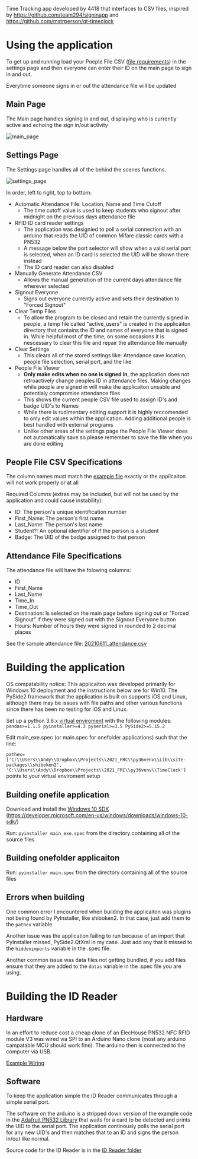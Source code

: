 Time Tracking app developed by 4418 that interfaces to CSV files, inspired by https://github.com/team294/signinapp and https://github.com/mstrperson/qt-timeclock

# Using the application
To get up and running load your Poeple File CSV ([file requirements](https://github.com/AndyHegemann/FRC_TimeClock#people-file-csv-specifications)) in the settings page and then everyone can enter their ID on the main page to sign in and out.

Everytime someone signs in or out the attendance file will be updated

## Main Page
The Main page handles signing in and out, displaying who is currently active and echoing the sign in/out activity

![main_page](https://user-images.githubusercontent.com/5580706/121765850-0beb9780-cb0b-11eb-9147-3eaec6c3cbdc.PNG)


## Settings Page
The Settings page handles all of the behind the scenes functions. 

![settings_page](https://user-images.githubusercontent.com/5580706/121765853-1574ff80-cb0b-11eb-9bbc-2774bec19abf.PNG)


In order, left to right, top to bottom:
* Automatic Attendance File: Location, Name and Time Cutoff 
  * The time cutoff value is used to keep students who signout after midnight on the previous days attendance file 
* RFID ID card reader settings 
  * The application was designied to poll a serial connection with an arduino that reads the UID of common Mifare classic cards with a PN532
  * A message below the port selector will show when a valid serial port is selected, when an ID card is selected the UID will be shown there instead
  * The ID card reader can also disabled
* Manually Generate Attendance CSV
  * Allows the manual generation of the current days attendance file wherever selected
* Signout Everyone
  * Signs out everyone currently active and sets their destination to "Forced Signout" 
* Clear Temp Files
  * To allow the program to be closed and retain the currently signed in people, a temp file called "active_users" is created in the applicaiton directory that contains the ID and names of everyone that is signed in. While helpful most of the time, on some occasions it is nescessary to clear this file and repair the attendance file manually
* Clear Settings
  * This clears all of the stored settings like: Attendance save location, people file selection, serial port, and the like
* People File Viewer
  * **Only make edits when no one is signed in**, the application does not retroactively change peoples ID in attendance files. Making changes while people are signed in will make the applicaiton unsable and potentialy compromise attendance files
  * This shows the current people CSV file used to assign ID's and badge UID's to Names
  * While there is rudimentary editing support it is highly reccomended to only edit values within the application. Adding additional people is best handled with external programs 
  * Unlike other areas of the settings page the People File Viewer does not automatically save so please remember to save the file when you are done editing
    
## People File CSV Specifications
The column names must match the [example file](https://github.com/AndyHegemann/FRC_TimeClock/blob/main/Sample_CSV_Files/test_people.csv) exactly or the applicaiton will not work properly or at all

Required Columns (extras may be included, but will not be used by the application and could cause instability):
* ID: The person's unique identification number
* First_Name: The person's first name
* Last_Name: The person's last name
* Student?: An optional identifier of if the person is a student 
* Badge: The UID of the badge assigned to that person

## Attendance File Specifications
The attendance file will have the folowing columns:
* ID
* First_Name
* Last_Name
* Time_In
* Time_Out
* Destination: Is selected on the main page before signing out or "Forced Signout" if they were signed out with the Signout Everyone button 
* Hours: Number of hours they were signed in rounded to 2 decimal places 

See the sample attendance file: [20210611_attendance.csv](https://github.com/AndyHegemann/FRC_TimeClock/blob/main/Sample_CSV_Files/20210611_attendance.csv)


# Building the application
OS compatability notice: This applicaiton was developed primarily for Windows 10 deployment and the instructions below are for Win10. The PySide2 framework that the application is built on supports iOS and Linux, although there may be issues with file paths and other various functions since there has been no testing for iOS and Linux.

Set up a python 3.6.x [virtual enviroment](https://realpython.com/intro-to-pyenv/) with the following modules: 
`pandas>=1.1.5 pyinstaller>=4.3 pyserial>=3.5 PySide2>=5.15.2`

Edit main_exe.spec (or main.spec for onefolder applications) such that the line: 

`pathex=['C:\\Users\\Andy\\Dropbox\\Projects\\2021_FRC\\py36venv\\Lib\\site-packages\\shiboken2', 'C:\\Users\\Andy\\Dropbox\\Projects\\2021_FRC\\py36venv\\TimeClock']` 
points to your virtual enviroment setup

## Building onefile application

Download and install the [Windows 10 SDK](https://developer.microsoft.com/en-us/windows/downloads/windows-10-sdk/) (https://developer.microsoft.com/en-us/windows/downloads/windows-10-sdk/)

Run: `pyinstaller main_exe.spec` from the directory containing all of the source files

## Building onefolder applicaiton

Run: `pyinstaller main.spec` from the directory containing all of the source files

## Errors when building
One common error I encountered when building the applicaiton was plugins not being found by PyInstaller, like shiboken2. In that case, just add them to the `pathex` variable. 

Another issue was the application failing to run because of an import that PyInstaller missed, PySide2.QtXml in my case. Just add any that it missed to the `hiddenimports` variable in the .spec file. 

Another common issue was data files not getting bundled, if you add files ensure that they are added to the `datas` variable in the .spec file you are using. 

# Building the ID Reader 
## Hardware
In an effort to reduce cost a cheap clone of an ElecHouse PN532 NFC RFID module V3 was wired via SPI to an Arduino Nano clone (most any arduino campatable MCU should work fine). The arduino then is connected to the computer via USB.

[Example Wiring](https://youtu.be/2qf6gIqhWNA?t=204)

## Software
To keep the application simple the ID Reader communicates through a simple serial port.

The software on the arduino is a stripped down version of the example code in the [Adafruit PN532 Library](https://github.com/adafruit/Adafruit-PN532) that waits for a card to be detected and prints the UID to the serial port. The application continously polls the serial port for any new UID's and then matches that to an ID and signs the person in/out like normal.

Source code for the ID Reader is in the [ID Reader folder](https://github.com/AndyHegemann/FRC_TimeClock/tree/main/ID_Reader)
